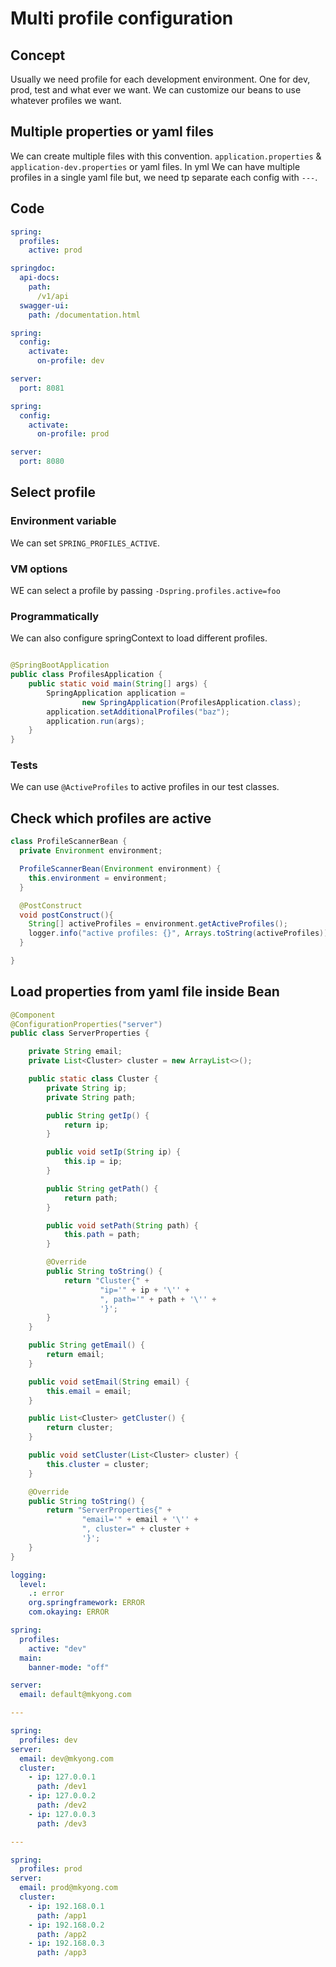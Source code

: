 # Multi profile configuration

## Concept

Usually we need profile for each development environment. One for dev, prod, test and what ever we want. We can
customize our beans to use whatever profiles we want.

## Multiple properties or yaml files

We can create multiple files with this convention. `application.properties` & `application-dev.properties` or yaml
files. In yml We can have multiple profiles in a single yaml file but, we need tp separate each config with `---`.

## Code

```yaml
spring:
  profiles:
    active: prod

springdoc:
  api-docs:
    path:
      /v1/api
  swagger-ui:
    path: /documentation.html
```

```yaml
spring:
  config:
    activate:
      on-profile: dev

server:
  port: 8081
```

```yaml
spring:
  config:
    activate:
      on-profile: prod

server:
  port: 8080
```

## Select profile

### Environment variable

We can set `SPRING_PROFILES_ACTIVE`.

### VM options

WE can select a profile by passing `-Dspring.profiles.active=foo`

### Programmatically

We can also configure springContext to load different profiles.

```java

@SpringBootApplication
public class ProfilesApplication {
    public static void main(String[] args) {
        SpringApplication application =
                new SpringApplication(ProfilesApplication.class);
        application.setAdditionalProfiles("baz");
        application.run(args);
    }
}
```

### Tests

We can use `@ActiveProfiles` to active profiles in our test classes.

## Check which profiles are active

```java
class ProfileScannerBean {
  private Environment environment;

  ProfileScannerBean(Environment environment) {
    this.environment = environment;
  }

  @PostConstruct
  void postConstruct(){
    String[] activeProfiles = environment.getActiveProfiles();
    logger.info("active profiles: {}", Arrays.toString(activeProfiles));
  }

}
```

## Load properties from yaml file inside Bean

```java
@Component
@ConfigurationProperties("server")
public class ServerProperties {

    private String email;
    private List<Cluster> cluster = new ArrayList<>();

    public static class Cluster {
        private String ip;
        private String path;

        public String getIp() {
            return ip;
        }

        public void setIp(String ip) {
            this.ip = ip;
        }

        public String getPath() {
            return path;
        }

        public void setPath(String path) {
            this.path = path;
        }

        @Override
        public String toString() {
            return "Cluster{" +
                    "ip='" + ip + '\'' +
                    ", path='" + path + '\'' +
                    '}';
        }
    }

    public String getEmail() {
        return email;
    }

    public void setEmail(String email) {
        this.email = email;
    }

    public List<Cluster> getCluster() {
        return cluster;
    }

    public void setCluster(List<Cluster> cluster) {
        this.cluster = cluster;
    }

    @Override
    public String toString() {
        return "ServerProperties{" +
                "email='" + email + '\'' +
                ", cluster=" + cluster +
                '}';
    }
}
```

```yaml
logging:
  level:
    .: error
    org.springframework: ERROR
    com.okaying: ERROR

spring:
  profiles:
    active: "dev"
  main:
    banner-mode: "off"

server:
  email: default@mkyong.com

---

spring:
  profiles: dev
server:
  email: dev@mkyong.com
  cluster:
    - ip: 127.0.0.1
      path: /dev1
    - ip: 127.0.0.2
      path: /dev2
    - ip: 127.0.0.3
      path: /dev3

---

spring:
  profiles: prod
server:
  email: prod@mkyong.com
  cluster:
    - ip: 192.168.0.1
      path: /app1
    - ip: 192.168.0.2
      path: /app2
    - ip: 192.168.0.3
      path: /app3
```
